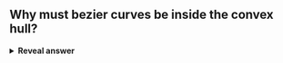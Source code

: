 ## Why must bezier curves be inside the convex hull?
<details>
<summary><b>Reveal answer</b></summary>
Inside convex hull of {pi}&nbsp;<br><br>- Bernstein polynomials sum to 1<br><img src="../../../../../media/paste-f4dc27bd2b0a7b5ba8dcc442e94a3102d2c58840.jpg"><br><br>- All weights are non-negative<br><img src="../../../../../media/paste-1672a483aa5301e7eaa4dad1b83e1dc4260bb1e3.jpg"><br>
</details>
